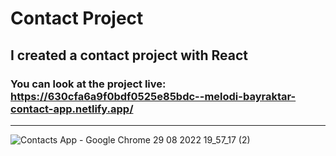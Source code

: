 # Contact Project
## I created a contact project with React
### You can look at the project live: https://630cfa6a9f0bdf0525e85bdc--melodi-bayraktar-contact-app.netlify.app/
<hr/>

![Contacts App - Google Chrome 29 08 2022 19_57_17 (2)](https://user-images.githubusercontent.com/101207246/187255692-47c9c8ba-d012-47b2-a61d-ec474fdfb52b.png)


